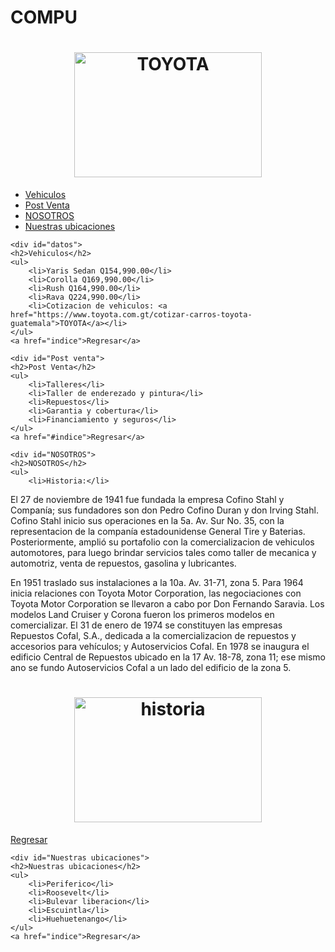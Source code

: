 # COMPU
<head>
    <title>Venta de automoviles</title>
</head>
<body>
    <div id="indice">
    <h1><center><img src="TOYOTA.jpg" alt="TOYOTA" width="300"  height="200"></center></h1>
    <ul>
        <li><a href="#Vehiculos">Vehiculos</a></li>
        <li><a href="#Post venta">Post Venta </a></li>
        <li><a href="#NOSOTROS">NOSOTROS</a></li>
        <li><a href="#Nuestras ubicaciones">Nuestras ubicaciones</a></li>
    </ul>

    <div id="datos">
    <h2>Vehiculos</h2>
    <ul>
        <li>Yaris Sedan Q154,990.00</li>
        <li>Corolla Q169,990.00</li>
        <li>Rush Q164,990.00</li>
        <li>Rava Q224,990.00</li>
        <li>Cotizacion de vehiculos: <a href="https://www.toyota.com.gt/cotizar-carros-toyota-guatemala">TOYOTA</a></li>
    </ul>
    <a href="indice">Regresar</a>

    <div id="Post venta">
    <h2>Post Venta</h2>
    <ul>
        <li>Talleres</li>
        <li>Taller de enderezado y pintura</li>
        <li>Repuestos</li>
        <li>Garantia y cobertura</li>
        <li>Financiamiento y seguros</li>
    </ul>
    <a href="#indice">Regresar</a>

    <div id="NOSOTROS">
    <h2>NOSOTROS</h2> 
    <ul>
        <li>Historia:</li>
<p>El 27 de noviembre de 1941 fue fundada la empresa Cofino Stahl y Companía; sus fundadores son don Pedro Cofino Duran y don Irving Stahl. Cofino Stahl inicio sus operaciones en la 5a. Av. Sur No. 35, con la representacion de la companía estadounidense General Tire y Baterias. Posteriormente, amplió su portafolio con la comercializacion de vehiculos automotores, para luego brindar servicios tales como taller de mecanica y automotriz, venta de repuestos, gasolina y lubricantes.</p>
<p>En 1951 traslado sus instalaciones a la 10a. Av. 31-71, zona 5. Para 1964 inicia relaciones con Toyota Motor Corporation, las negociaciones con Toyota Motor Corporation se llevaron a cabo por Don Fernando Saravia. Los modelos Land Cruiser y Corona fueron los primeros modelos en comercializar. El 31 de enero de 1974 se constituyen las empresas Repuestos Cofal, S.A., dedicada a la comercializacion de repuestos y accesorios para vehículos; y Autoservicios Cofal. En 1978 se inaugura el edificio Central de Repuestos ubicado en la 17 Av. 18-78, zona 11; ese mismo ano se fundo Autoservicios Cofal a un lado del edificio de la zona 5.</p>
    <h1><center><img src="historia.jpg" alt="historia" width="300"  height="200"></center></h1>
    </ul>
    <a href="#indice">Regresar</a>

    <div id="Nuestras ubicaciones">
    <h2>Nuestras ubicaciones</h2>
    <ul>
        <li>Periferico</li>
        <li>Roosevelt</li>
        <li>Bulevar liberacion</li>
        <li>Escuintla</li>
        <li>Huehuetenango</li>
    </ul>
    <a href="indice">Regresar</a>
</body>
</html>
